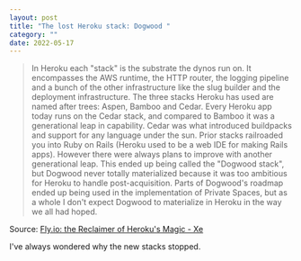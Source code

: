 ```yaml
---
layout: post
title: "The lost Heroku stack: Dogwood "
category: ""
date: 2022-05-17
---
```


> In Heroku each "stack" is the substrate the dynos run on. It encompasses the AWS runtime, the HTTP router, the logging pipeline and a bunch of the other infrastructure like the slug builder and the deployment infrastructure. The three stacks Heroku has used are named after trees: Aspen, Bamboo and Cedar. Every Heroku app today runs on the Cedar stack, and compared to Bamboo it was a generational leap in capability. Cedar was what introduced buildpacks and support for any language under the sun. Prior stacks railroaded you into Ruby on Rails (Heroku used to be a web IDE for making Rails apps). However there were always plans to improve with another generational leap. This ended up being called the "Dogwood stack", but Dogwood never totally materialized because it was too ambitious for Heroku to handle post-acquisition. Parts of Dogwood's roadmap ended up being used in the implementation of Private Spaces, but as a whole I don't expect Dogwood to materialize in Heroku in the way we all had hoped.

Source: [Fly.io: the Reclaimer of Heroku's Magic - Xe](https://christine.website/blog/fly.io-heroku-replacement)

I've always wondered why the new stacks stopped.
